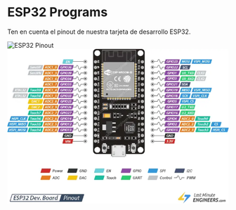 # ESP32 Programs

Ten en cuenta el pinout de nuestra tarjeta de desarrollo ESP32.

![ESP32 Pinout](ESP32_pinout.png)
<img src="./img/ESP32_pinout.png" alt="ESP32 Pinout" />
